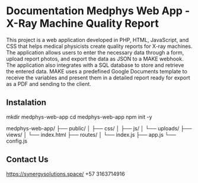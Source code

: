 # Documentation Medphys Web App - X-Ray Machine Quality Report

This project is a web application developed in PHP, HTML, JavaScript, and CSS that helps medical physicists create quality reports for X-ray machines. The application allows users to enter the necessary data through a form, upload report photos, and export the data as JSON to a MAKE webhook. The application also integrates with a SQL database to store and retrieve the entered data. MAKE uses a predefined Google Documents template to receive the variables and present them in a detailed report ready for export as a PDF and sending to the client.

## Instalation

mkdir medphys-web-app
cd medphys-web-app
npm init -y

medphys-web-app/
├── public/
│   ├── css/
│   ├── js/
│   └── uploads/
├── views/
│   └── index.html
├── routes/
│   └── index.js
├── app.js
└── config.js


## Contact Us
https://synergysolutions.space/
+57 3163714916 